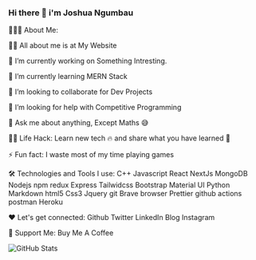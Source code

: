### Hi there 👋 i'm Joshua Ngumbau
👨🏻‍💻 About Me:


🙋‍♂️ All about me is at My Website

🔭 I’m currently working on Something Intresting.

🌱 I’m currently learning MERN Stack

👯 I’m looking to collaborate for Dev Projects

🤔 I’m looking for help with Competitive Programming

💬 Ask me about anything, Except Maths 😅

👨‍💻 Life Hack: Learn new tech 🔥 and share what you have learned 🎉

⚡ Fun fact: I waste most of my time playing games

🛠️ Technologies and Tools I use:
C++ Javascript React NextJs MongoDB Nodejs npm redux Express Tailwidcss Bootstrap Material UI Python Markdown html5 Css3 Jquery git Brave browser Prettier github actions postman Heroku

❤️ Let's get connected:
Github Twitter LinkedIn Blog Instagram

🤝 Support Me:
Buy Me A Coffee

![GitHub Stats](https://github-readme-stats.vercel.app/api?username=joshuangumbau&theme=radical)
